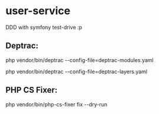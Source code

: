 # user-service
<p>DDD with symfony test-drive :p</p>

<h2>Deptrac:</h2>
php vendor/bin/deptrac --config-file=deptrac-modules.yaml

php vendor/bin/deptrac --config-file=deptrac-layers.yaml

<h2>PHP CS Fixer:</h2>

php vendor/bin/php-cs-fixer fix --dry-run
